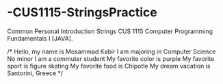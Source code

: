 # -CUS1115-StringsPractice
Common Personal Introduction Strings
CUS 1115 Computer Programming Fundamentals I [JAVA].


/*
 Hello, my name is Mosammad Kabir
I am majoring in Computer Science
No minor
I am a commuter student
My favorite color is purple
My favorite sport is figure skating
My favorite food is Chipotle
My dream vacation is Santorini, Greece
 */
